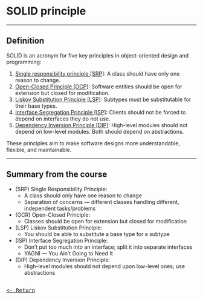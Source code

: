 # SOLID principle

---

## Definition

SOLID is an acronym for five key principles in object-oriented design and programming:

1. [Single responsibility principle [SRP]](SRP.md): A class should have only one reason to change.
2. [Open-Closed Principle [OCP]](OCP.md): Software entities should be open for extension but closed for modification.
3. [Liskov Substitution Principle [LSP]](LSP.md): Subtypes must be substitutable for their base types.
4. [Interface Segregation Principle [ISP]](ISP.md): Clients should not be forced to depend on interfaces they do not use.
5. [Dependency Inversion Principle [DIP]](DIP.md): High-level modules should not depend on low-level modules. Both should depend on abstractions.

These principles aim to make software designs more understandable, flexible, and maintainable.

---

## Summary from the course

- (SRP) Single Responsibility Principle:
  - A class should only have one reason to change
  - Separation of concerns — different classes handling different, independent tasks/problems
- (OCR) Open-Closed Principle:
  - Classes should be open for extension but closed for modification
- (LSP) Liskov Substitution Principle:
  - You should be able to substitute a base type for a subtype
- (ISP) Interface Segregation Principle:
  - Don’t put too much into an interface; split it into separate interfaces
  - YAGNI — You Ain’t Going to Need It
- (DIP) Dependency Inversion Principle:
  - High-level modules should not depend upon low-level ones; use abstractions

[<kbd><br><- Return<br></kbd>](../DesignPatterns.md)
